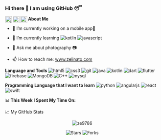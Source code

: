 ### Hi there 👋 I am using GitHub 😴

**About Me**
<a href="https://twitter.com/zelm0">
  <img align="left" alt="Z | Twitter" width="22px" src="https://cdn.jsdelivr.net/npm/simple-icons@v3/icons/twitter.svg" />
</a>
<a href="https://www.linkedin.com/in/zelina-to-a0481b18a/">
  <img align="left" alt="Zelina's LinkdeIN" width="22px" src="https://cdn.jsdelivr.net/npm/simple-icons@v3/icons/linkedin.svg" />
</a>
<a href="https://www.instagram.com/z3stagram/">
  <img align="left" alt="Zelina's Instagram" width="22px" src="https://cdn.jsdelivr.net/npm/simple-icons@v3/icons/instagram.svg" /></a>


- 🔭 I’m currently working on a mobile app📱
- 🌱 I’m currently learning <img alt="kotlin" src="https://img.shields.io/badge/-Kotlin-0095D5?style=flat-square&logo=kotlin&logoColor=white" /> <img alt="javascript" src="https://img.shields.io/badge/-JavaScript-F7DF1E?style=flat-square&logo=JavaScript&logoColor=white" />

- 💬 Ask me about photography 📷
- 📫 How to reach me: www.zelinato.com


**Language and Tools**
<img alt="html5" src="https://img.shields.io/badge/-HTML5-E34F26?style=flat-square&logo=html5&logoColor=white" />
<img alt="css3" src="https://img.shields.io/badge/-CSS3-1572B6?style=flat-square&logo=css3&logoColor=white" />
<img alt="git" src="https://img.shields.io/badge/-Git-F05032?style=flat-square&logo=git&logoColor=white" />
<img alt="java" src="https://img.shields.io/badge/-Java-007396?style=flat-square&logo=java&logoColor=white" />
<img alt="kotlin" src="https://img.shields.io/badge/-Kotlin-0095D5?style=flat-square&logo=kotlin&logoColor=white" />
<img alt="dart" src="https://img.shields.io/badge/-Dart-0175C2?style=flat-square&logo=dart&logoColor=white" />
<img alt="flutter" src="https://img.shields.io/badge/-Flutter-0095D5?style=flat-square&logo=flutter&logoColor=white" />
<img alt="firebase" src="https://img.shields.io/badge/-Firebase-FFCA28?style=flat-square&logo=firebase&logoColor=white" />
<img alt="MongoDB" src="https://img.shields.io/badge/-MongoDB-13aa52?style=flat-square&logo=mongodb&logoColor=white" />
<img alt="C++" src="https://img.shields.io/badge/-C++-00599C?style=flat-square&logo=C++&logoColor=white" />
<img alt="mysql" src="https://img.shields.io/badge/-MySQL-4479A1?style=flat-square&logo=mysql&logoColor=white" />
  
**Programming Language that I want to learn**
<img alt="python" src="https://img.shields.io/badge/-Python-3776AB?style=flat-square&logo=python&logoColor=white" />
<img alt="angularjs" src="https://img.shields.io/badge/-AngularJs-E23237?style=flat-square&logo=angularjs&logoColor=white" />
<img alt="react" src="https://img.shields.io/badge/-React-61DAFB?style=flat-square&logo=react&logoColor=white" />
<img alt="swift" src="https://img.shields.io/badge/-Swift-FA7343?style=flat-square&logo=swift&logoColor=white" />


📊 **This Week I Spent My Time On:**


📈 My GitHub Stats

<p align="center"> <img src="https://github-readme-stats.vercel.app/api?username=ze9786&show_icons=true&theme=gotham" alt="ze9786" />
  <p align="center"><img alt="Stars" src="https://img.shields.io/github/stars/ze9786/ze9786?style=flat-square&labelColor=343b41"/> <img alt="Forks" src="https://img.shields.io/github/forks/ze9786/ze9786?style=flat-square&labelColor=343b41"/></p>

